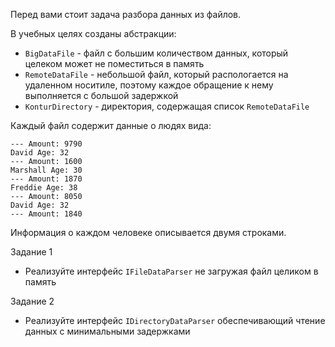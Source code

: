 Перед вами стоит задача разбора данных из файлов.

В учебных целях созданы абстракции:
- `BigDataFile` - файл с большим количеством данных, который целеком может не поместиться в память
- `RemoteDataFile` - небольшой файл, который распологается на удаленном носитиле, поэтому каждое обращение к нему выполняется с большой задержкой
- `KonturDirectory` - директория, содержащая список `RemoteDataFile`

Каждый файл содержит данные о людях вида:
```Mark Age: 31
--- Amount: 9790
David Age: 32
--- Amount: 1600
Marshall Age: 30
--- Amount: 1870
Freddie Age: 38
--- Amount: 8050
David Age: 32
--- Amount: 1840
```

Информация о каждом человеке описывается двумя строками.

Задание 1
- Реализуйте интерфейс `IFileDataParser` не загружая файл целиком в память

Задание 2
- Реализуйте интерфейс `IDirectoryDataParser` обеспечивающий чтение данных с минимальными задержками

